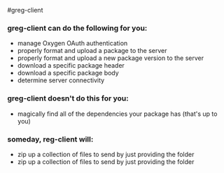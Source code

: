 #greg-client

### greg-client can do the following for you:
   
* manage Oxygen OAuth authentication 
* properly format and upload a package to the server
* properly format and upload a new package version to the server
* download a specific package header
* download a specific package body
* determine server connectivity

### greg-client doesn't do this for you:

* magically find all of the dependencies your package has (that's up to you)

### someday, reg-client will:
* zip up a collection of files to send by just providing the folder
* zip up a collection of files to send by just providing the folder